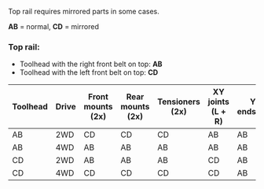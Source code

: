 Top rail requires mirrored parts in some cases.

**AB** = normal, **CD** = mirrored

### Top rail:
- Toolhead with the right front belt on top: **AB**
- Toolhead with the left front belt on top: **CD**

|Toolhead|Drive|Front mounts (2x)|Rear mounts (2x)|Tensioners (2x)|XY joints (L + R)|Y endstop|
|---|---|---|---|---|---|---|
|AB|2WD|CD|CD|CD|AB|AB|
|AB|4WD|AB|AB|AB|AB|AB|
|CD|2WD|AB|AB|AB|CD|AB|
|CD|4WD|CD|CD|CD|CD|AB|
